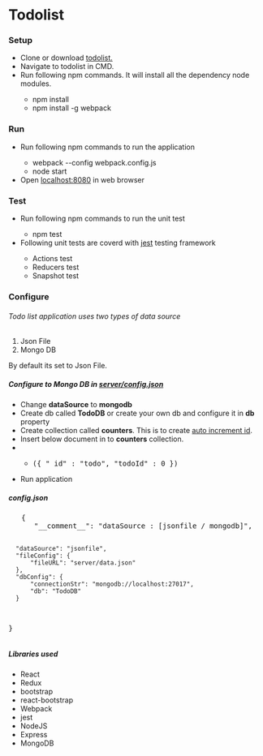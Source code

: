 # Todolist

<!--<h4>Want to see how it looks before setup and run it in local, click <a href="https://todolist-ooyala-challange.appspot.com/" target="_blank">here</a>.</h4>-->

<h3>Setup</h3>
<ul>
  <li> Clone or download <a href="https://github.com/arunbarani/todolist.git">todolist.</a> </li>
  <li> Navigate to todolist in CMD. </li>
  <li> Run following npm commands. It will install all the dependency node modules.</li>
  <ul>
      <li>npm install</li>
      <li>npm install -g webpack</li>
  </ul>
</ul>

<h3>Run</h3>
<ul>
  <li> Run following npm commands to run the application</li>
  <ul>
    <li> webpack --config webpack.config.js </li>
    <li> node start </li>
  </ul>
  <li> Open <a href="http://localhost:8080">localhost:8080</a> in web browser </li>
</ul>

<h3>Test</h3>
<ul>
  <li> Run following npm commands to run the unit test</li>
  <ul>
    <li> npm test </li>
  </ul>
  <li> Following unit tests are coverd with <a href="https://github.com/facebook/jest">jest</a> testing framework </li>
   <ul>
    <li> Actions test </li>
    <li> Reducers test </li>
    <li> Snapshot test </li>
  </ul>
</ul>

<h3> Configure</h3>
  <h6>Todo list application uses two types of data source </h6>
<ol>
<li>Json File</li>
<li>Mongo DB </li>
</ol>
<p>By default its set to Json File.</p>
<h5> Configure to Mongo DB in <a href="https://github.com/arunbarani/todolist/blob/master/server/config.json">server/config.json</a></h5>
<ul>
<li> Change <b>dataSource</b> to <b>mongodb</b> </li>
<li> Create db called <b>TodoDB</b> or create your own db and configure it in <b>db</b> property</li>
<li> Create collection called <b>counters</b>. This is to create <a href="https://docs.mongodb.com/v3.0/tutorial/create-an-auto-incrementing-field/">auto increment id</a>. </li>
<li> Insert below document in to <b>counters</b> collection.</li>
<li><ul>
<li><pre>({ "_id" : "todo", "todoId" : 0 })</pre></li>
</ul></li>
<li> Run application</li>
</ul>

<h5>config.json</h5>
<pre>
   {
      "__comment__": "dataSource : [jsonfile / mongodb]",

      "dataSource": "jsonfile",
      "fileConfig": {
          "fileURL": "server/data.json"
      },
      "dbConfig": {
          "connectionStr": "mongodb://localhost:27017",
          "db": "TodoDB"
      }
  }
</pre>

<h5>Libraries used</h5>
<ul>
<li> React </li>
<li> Redux </li>
<li> bootstrap </li>
<li> react-bootstrap</li>
<li> Webpack </li>
<li> jest </li>
<li> NodeJS </li>
<li> Express</li>
<li> MongoDB </li>
</ul>
